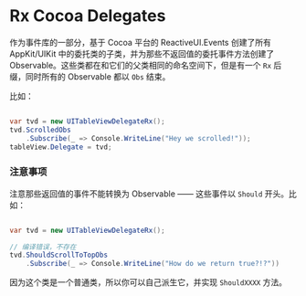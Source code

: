 # Rx Cocoa Delegates
 
作为事件库的一部分，基于 Cocoa 平台的 ReactiveUI.Events 创建了所有 AppKit/UIKit 中的委托类的子类，并为那些不返回值的委托事件方法创建了 Observable。这些类都在和它们的父类相同的命名空间下，但是有一个 `Rx` 后缀，同时所有的 Observable 都以 `Obs` 结束。

比如：

```cs

var tvd = new UITableViewDelegateRx();
tvd.ScrolledObs
    .Subscribe(_ => Console.WriteLine("Hey we scrolled!"));
tableView.Delegate = tvd;
```

### 注意事项

注意那些返回值的事件不能转换为 Observable —— 这些事件以 `Should` 开头。比如：

```cs

var tvd = new UITableViewDelegateRx();

// 编译错误，不存在
tvd.ShouldScrollToTopObs
    .Subscribe(_ => Console.WriteLine("How do we return true?!?"))
```

因为这个类是一个普通类，所以你可以自己派生它，并实现 `ShouldXXXX` 方法。
